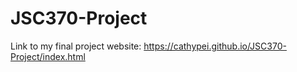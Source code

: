 # JSC370-Project

Link to my final project website: https://cathypei.github.io/JSC370-Project/index.html
